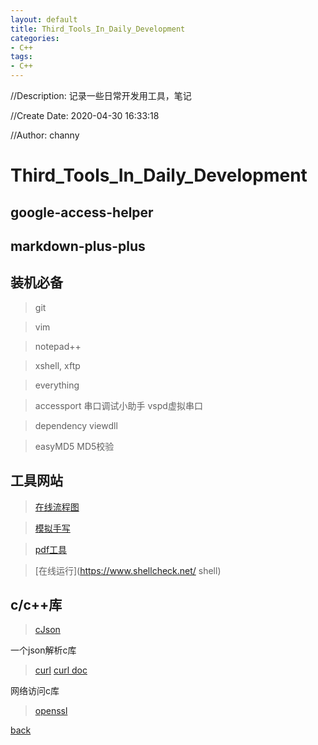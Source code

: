```yaml
---
layout: default
title: Third_Tools_In_Daily_Development
categories:
- C++
tags:
- C++
---
```

//Description: 记录一些日常开发用工具，笔记

//Create Date: 2020-04-30 16:33:18

//Author: channy

# Third_Tools_In_Daily_Development

## google-access-helper

## markdown-plus-plus

## 装机必备

> git

> vim

> notepad++

> xshell, xftp

> everything

> accessport 串口调试小助手 vspd虚拟串口

> dependency viewdll

> easyMD5 MD5校验

## 工具网站

> [在线流程图](https://www.edrawmax.cn/online/)

> [模拟手写](http://www.beautifulcarrot.com/)

> [pdf工具](https://smallpdf.com/cn)

> [在线运行](https://www.shellcheck.net/ shell)

## c/c++库 

> [cJson](https://github.com/DaveGamble/cJSON)

一个json解析c库

> [curl](https://github.com/curl/curl)
> [curl doc](https://curl.se/)

网络访问c库

> [openssl](https://www.openssl.org/)

[back](/)

